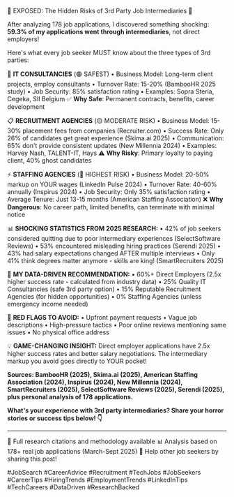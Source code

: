 
🚨 EXPOSED: The Hidden Risks of 3rd Party Job Intermediaries 🚨

After analyzing 178 job applications, I discovered something shocking: **59.3% of my applications went through intermediaries**, not direct employers! 

Here's what every job seeker MUST know about the three types of 3rd parties:

🏢 **IT CONSULTANCIES** (🟢 SAFEST)
• Business Model: Long-term client projects, employ consultants
• Turnover Rate: 15-20% (BambooHR 2025 study)
• Job Security: 85% satisfaction rating
• Examples: Sopra Steria, Cegeka, SII Belgium
✅ **Why Safe**: Permanent contracts, benefits, career development

📋 **RECRUITMENT AGENCIES** (🟡 MODERATE RISK) 
• Business Model: 15-30% placement fees from companies (Recruiter.com)
• Success Rate: Only 26% of candidates get great experience (Skima.ai 2025)
• Communication: 65% don't provide consistent updates (New Millennia 2024)
• Examples: Harvey Nash, TALENT-IT, Hays
⚠️ **Why Risky**: Primary loyalty to paying client, 40% ghost candidates

⚡ **STAFFING AGENCIES** (🔴 HIGHEST RISK)
• Business Model: 20-50% markup on YOUR wages (LinkedIn Pulse 2024)
• Turnover Rate: 40-60% annually (Inspirus 2024)
• Job Security: Only 35% satisfaction rating
• Average Tenure: Just 13-15 months (American Staffing Association)
❌ **Why Dangerous**: No career path, limited benefits, can terminate with minimal notice

📊 **SHOCKING STATISTICS FROM 2025 RESEARCH:**
• 42% of job seekers considered quitting due to poor intermediary experiences (SelectSoftware Reviews)
• 53% encountered misleading hiring practices (Serendi 2025)
• 43% had salary expectations changed AFTER multiple interviews
• Only 41% think degrees matter anymore - skills are king! (SmartRecruiters 2025)

🎯 **MY DATA-DRIVEN RECOMMENDATION:**
• 60%+ Direct Employers (2.5x higher success rate - calculated from industry data)
• 25% Quality IT Consultancies (safe 3rd party option) 
• 15% Reputable Recruitment Agencies (for hidden opportunities)
• 0% Staffing Agencies (unless emergency income needed)

🚩 **RED FLAGS TO AVOID:**
• Upfront payment requests
• Vague job descriptions
• High-pressure tactics
• Poor online reviews mentioning same issues
• No physical office address

💡 **GAME-CHANGING INSIGHT:**
Direct employer applications have 2.5x higher success rates and better salary negotiations. The intermediary markup you avoid goes directly to YOUR pocket!

**Sources: BambooHR (2025), Skima.ai (2025), American Staffing Association (2024), Inspirus (2024), New Millennia (2024), SmartRecruiters (2025), SelectSoftware Reviews (2025), Serendi (2025), plus personal analysis of 178 applications.**

**What's your experience with 3rd party intermediaries? Share your horror stories or success tips below! 👇**

---

🔗 Full research citations and methodology available
📊 Analysis based on 178+ real job applications (March-Sept 2025)
🎯 Help other job seekers by sharing this post!

#JobSearch #CareerAdvice #Recruitment #TechJobs #JobSeekers #CareerTips #HiringTrends #EmploymentTrends #LinkedInTips #TechCareers #DataDriven #ResearchBacked
